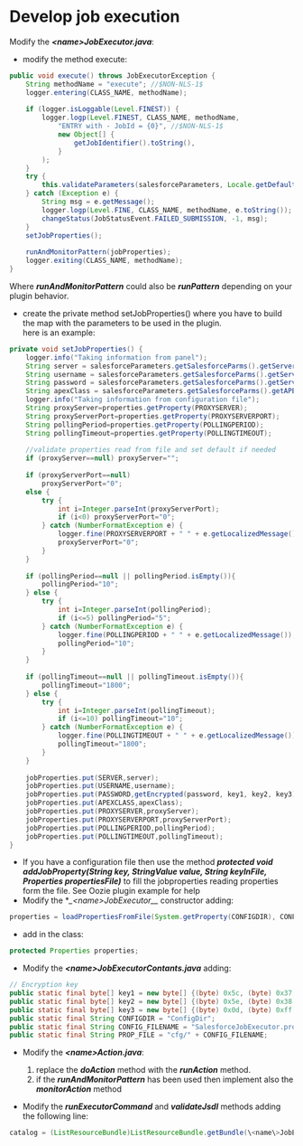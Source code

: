 # Develop job execution
Modify the **_\<name\>JobExecutor.java_**:
- modify the method execute:  
```java
public void execute() throws JobExecutorException {
    String methodName = "execute"; //$NON-NLS-1$
    logger.entering(CLASS_NAME, methodName);
     
    if (logger.isLoggable(Level.FINEST)) {
        logger.logp(Level.FINEST, CLASS_NAME, methodName,
            "ENTRY with - JobId = {0}", //$NON-NLS-1$
            new Object[] {
                getJobIdentifier().toString(),
            }
        );
    }
    try {
        this.validateParameters(salesforceParameters, Locale.getDefault());   
    } catch (Exception e) {
        String msg = e.getMessage();
        logger.logp(Level.FINE, CLASS_NAME, methodName, e.toString());
        changeStatus(JobStatusEvent.FAILED_SUBMISSION, -1, msg);
    }
    setJobProperties();
 
    runAndMonitorPattern(jobProperties);
    logger.exiting(CLASS_NAME, methodName);
}
```
Where **_runAndMonitorPattern_** could also be **_runPattern_** depending on your plugin behavior.
- create the private method setJobProperties() where you have to build the map with the parameters to be used in the plugin.  
  here is an example:  
```java
private void setJobProperties() {
    logger.info("Taking information from panel");
    String server = salesforceParameters.getSalesforceParms().getServerConnection().getServer().getText();
    String username = salesforceParameters.getSalesforceParms().getServerConnection().getUserID().getText();
    String password = salesforceParameters.getSalesforceParms().getServerConnection().getPassword().getText();
    String apexClass = salesforceParameters.getSalesforceParms().getAPEXJobDetails().getAPEXClass().getText();
    logger.info("Taking information from configuration file");
    String proxyServer=properties.getProperty(PROXYSERVER);
    String proxyServerPort=properties.getProperty(PROXYSERVERPORT);
    String pollingPeriod=properties.getProperty(POLLINGPERIOD);
    String pollingTimeout=properties.getProperty(POLLINGTIMEOUT);
    
    //validate properties read from file and set default if needed
    if (proxyServer==null) proxyServer="";
    
    if (proxyServerPort==null)
        proxyServerPort="0";
    else {
        try {
            int i=Integer.parseInt(proxyServerPort);
            if (i<0) proxyServerPort="0";
        } catch (NumberFormatException e) {
            logger.fine(PROXYSERVERPORT + " " + e.getLocalizedMessage());
            proxyServerPort="0";
        }
    }
        
    if (pollingPeriod==null || pollingPeriod.isEmpty()){
        pollingPeriod="10";
    } else {
        try {
            int i=Integer.parseInt(pollingPeriod);
            if (i<=5) pollingPeriod="5";
        } catch (NumberFormatException e) {
            logger.fine(POLLINGPERIOD + " " + e.getLocalizedMessage());
            pollingPeriod="10";
        }
    }
    
    if (pollingTimeout==null || pollingTimeout.isEmpty()){
        pollingTimeout="1800";
    } else {
        try {
            int i=Integer.parseInt(pollingTimeout);
            if (i<=10) pollingTimeout="10";
        } catch (NumberFormatException e) {
            logger.fine(POLLINGTIMEOUT + " " + e.getLocalizedMessage());
            pollingTimeout="1800";
        }
    }
    
    jobProperties.put(SERVER,server);
    jobProperties.put(USERNAME,username);
    jobProperties.put(PASSWORD,getEncrypted(password, key1, key2, key3));
    jobProperties.put(APEXCLASS,apexClass);
    jobProperties.put(PROXYSERVER,proxyServer);
    jobProperties.put(PROXYSERVERPORT,proxyServerPort);
    jobProperties.put(POLLINGPERIOD,pollingPeriod);
    jobProperties.put(POLLINGTIMEOUT,pollingTimeout);
}
```
- If you have a configuration file then use the method **_protected void addJobProperty(String key, StringValue value, String keyInFile, Properties propertiesFile)_** to fill the jobproperties reading properties form the file. See Oozie plugin example for help
- Modify the **_\<name\>JobExecutor__* constructor adding:  
```java  
properties = loadPropertiesFromFile(System.getProperty(CONFIGDIR), CONFIG_FILENAME, PROP_FILE);
```
- add in the class:
```java  
protected Properties properties;
```
- Modify the **_\<name\>JobExecutorContants.java_** adding:
```java  
// Encryption key
public static final byte[] key1 = new byte[] {(byte) 0x5c, (byte) 0x37, (byte) 0x92, (byte) 0x3a, (byte) 0x02, (byte) 0x85, (byte) 0x56, (byte) 0xc7, (byte) 0xda, (byte) 0x41, (byte) 0xd6, (byte) 0xdb, (byte) 0x0a, (byte) 0x03, (byte) 0xea, (byte) 0xe0};
public static final byte[] key2 = new byte[] {(byte) 0x5e, (byte) 0x38, (byte) 0x92, (byte) 0x81, (byte) 0x80, (byte) 0xee, (byte) 0xdb, (byte) 0xda, (byte) 0x15, (byte) 0x7c, (byte) 0x04, (byte) 0xf3, (byte) 0xa8, (byte) 0x43, (byte) 0x93, (byte) 0xb0};
public static final byte[] key3 = new byte[] {(byte) 0x0d, (byte) 0xff, (byte) 0x38, (byte) 0xaf, (byte) 0x8e, (byte) 0xe5, (byte) 0x68, (byte) 0x5f, (byte) 0x42, (byte) 0xee, (byte) 0xa9, (byte) 0xa4, (byte) 0x81, (byte) 0x04, (byte) 0x06, (byte) 0x78};
public static final String CONFIGDIR = "ConfigDir";
public static final String CONFIG_FILENAME = "SalesforceJobExecutor.properties";
public static final String PROP_FILE = "cfg/" + CONFIG_FILENAME;   
```
- Modify the **_\<name\>Action.java_**:
  1. replace the **_doAction_** method with the **_runAction_** method.
  2. if the **_runAndMonitorPattern_** has been used then implement also the **_monitorAction_** method

- Modify the **_runExecutorCommand_** and **_validateJsdl_** methods adding the following line:
```java  
catalog = (ListResourceBundle)ListResourceBundle.getBundle(\<name\>JobExecutorMsg.CLASS_NAME, loc);
```